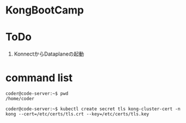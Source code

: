 # KongBootCamp

# ToDo
1. KonnectからDataplaneの起動

# command list
```
coder@code-server:~$ pwd
/home/coder
```

```
coder@code-server:~$ kubectl create secret tls kong-cluster-cert -n kong --cert=/etc/certs/tls.crt --key=/etc/certs/tls.key
```
